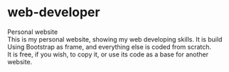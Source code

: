 # web-developer
Personal website<br />
This is my personal website, showing my web developing skills. It is build Using Bootstrap as frame, and everything else is coded from scratch.<br />
It is free, if you wish, to copy it, or use its code as a base for another website.
